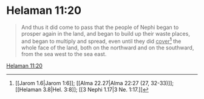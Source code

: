 # Helaman 11:20

> And thus it did come to pass that the people of Nephi began to prosper again in the land, and began to build up their waste places, and began to multiply and spread, even until they did <u>cover</u>[^a] the whole face of the land, both on the northward and on the southward, from the sea west to the sea east.

[Helaman 11:20](https://www.churchofjesuschrist.org/study/scriptures/bofm/hel/11?lang=eng&id=p20#p20)


[^a]: [[Jarom 1.6|Jarom 1:6]]; [[Alma 22.27|Alma 22:27 (27, 32-33)]]; [[Helaman 3.8|Hel. 3:8]]; [[3 Nephi 1.17|3 Ne. 1:17.]]
